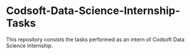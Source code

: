 # Codsoft-Data-Science-Internship-Tasks
This repository consists the tasks performed as an intern of Codsoft Data Science Internship. 
